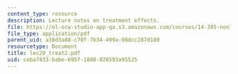 ```yaml
---
content_type: resource
description: Lecture notes on treatment effects.
file: https://ol-ocw-studio-app-qa.s3.amazonaws.com/courses/14-385-nonlinear-econometric-analysis-fall-2007/ceba7433babe695f1888826593a95525_lec20_treat2.pdf
file_type: application/pdf
parent_uid: a38d3a88-c78f-7b34-499a-08dcc287d180
resourcetype: Document
title: lec20_treat2.pdf
uid: ceba7433-babe-695f-1888-826593a95525
---
```

